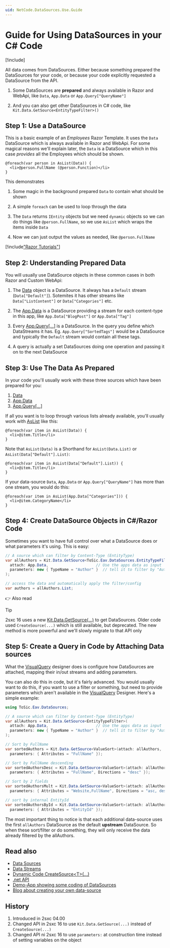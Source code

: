 ```yaml
---
uid: NetCode.DataSources.Use.Guide
---
```


# Guide for Using DataSources in your C# Code

[!include[](~/pages/basics/stack/_shared-float-summary.md)]
<style>.context-box-summary .datasource, .context-box-summary .process-razor-app, .context-box-summary .process-web-api-app { visibility: visible; } </style>

All data comes from DataSources.
Either because something prepared the DataSources for your code,
or because your code explicitly requested a DataSource from the API.

1. Some DataSources are **prepared** and always available in Razor and WebApi, like `Data`, `App.Data` or `App.Query["QueryName"]`

1. And you can also get other DataSources in C# code, like `Kit.Data.GetSource<EntityTypeFilter>()`

## Step 1: Use a DataSource

This is a basic example of an _Employees_ Razor Template.
It uses the `Data` DataSource which is always available in Razor and WebApi.
For some magical reasons we'll explain later, the `Data` is a DataSource which in this case _provides_ all the Employees which should be shown.

```razor
@foreach(var person in AsList(Data)) {
  <li>@person.FullName (@person.Function)</li>
}
```

This demonstrates

1. Some magic in the background prepared `Data` to contain what should be shown

1. A simple `foreach` can be used to loop through the data

1. The `Data` returns `IEntity` objects but we need `dynamic` objects so we can do things like `@person.FullName`, so we use `AsList` which wraps the items inside `Data`

1. Now we can just output the values as needed, like `@person.FullName`


[!include["Razor Tutorials"](~/shared/tutorials/razor.md)]


## Step 2: Understanding Prepared Data

You will usually use DataSource objects in these common cases in both Razor and Custom WebApi:

1. The [Data](xref:NetCode.DynamicCode.Data) object is a DataSource. It always has a `Default` stream (`Data["Default"]`). Sotemites it has other streams like `Data["ListContent"]` or `Data["Categories"]` etc.

1. The [App.Data](xref:NetCode.DynamicCode.Objects.App.Data) is a DataSource providing a stream for each content-type in this app, like `App.Data["BlogPost"]` or `App.Data["Tag"]`

1. Every [App.Query[...]](xref:NetCode.DynamicCode.Objects.App.Query) is a DataSource. In the query you define which DataStreams it has. Eg. `App.Query["SortedTags"]` would be a DataSource and typically the `Default` stream would contain all these tags.

1. A query is actually a set DataSources doing one operation and passing it on to the next DataSource


## Step 3: Use The Data As Prepared

In your code you'll usually work with these three sources which have been prepared for you:

1. [Data](xref:NetCode.DynamicCode.Data)
1. [App.Data](xref:NetCode.DynamicCode.Objects.App.Data)
1. [App.Query[...]](xref:NetCode.DynamicCode.Objects.App.Query)

If all you want is to loop through various lists already available, you'll usually work with [AsList](xref:NetCode.DynamicCode.AsList) like this:

```razor
@foreach(var item in AsList(Data)) {
  <li>@item.Title</li>
}
```

Note that `AsList(Data)` is a Shorthand for `AsList(Data.List)` or `AsList(Data["Default"].List)`:

```razor
@foreach(var item in AsList(Data["Default"].List)) {
  <li>@item.Title</li>
}
```

If your data-source `Data`, `App.Data` or `App.Query["QueryName"]` has more than one stream, you would do this:

```razor
@foreach(var item in AsList(App.Data["Categories"])) {
  <li>@item.CategoryName</li>
}
```


## Step 4: Create DataSource Objects in C#/Razor Code

Sometimes you want to have full control over what a DataSource does or what parameters it's using. This is easy:

```cs
// A source which can filter by Content-Type (EntityType)
var allAuthors = Kit.Data.GetSource<ToSic.Eav.DataSources.EntityTypeFilter>(
  attach: App.Data,                     // Use the apps data as input
  parameters: new { TypeName = "Author" }  // tell it to filter by "Author"
);

// access the data and automatically apply the filter/config
var authors = allAuthors.List;
```

👉 Also read [](xref:NetCode.DataSources.Use.DataSourceParameters)

> [!TIP]
> 2sxc 16 uses a new [Kit.Data.GetSource(...)](xref:ToSic.Sxc.Services.IDataService) to get DataSources.
> Older code used `CreateSource(...)` which is still available, but deprecated.
> The new method is more powerful and we'll slowly migrate to that API only


## Step 5: Create a Query in Code by Attaching Data sources

What the [VisualQuery](xref:Basics.Query.VisualQuery.Index) designer does is configure how DataSources are attached, mapping their in/out streams and adding parameters.

You can also do this in code, but it's fairly advanced.
You would usually want to do this, if you want to use a filter or something, but need to provide parameters which aren't available in the [VisualQuery](xref:Basics.Query.VisualQuery.Index) Designer.
Here's a simple example:

```cs
using ToSic.Eav.DataSources;

// A source which can filter by Content-Type (EntityType)
var allAuthors = Kit.Data.GetSource<EntityTypeFilter>(
  attach: App.Data,                     // Use the apps data as input
  parameters: new { TypeName = "Author" }  // tell it to filter by "Author"
);

// Sort by FullName
var sortedAuthors = Kit.Data.GetSource<ValueSort>(attach: allAuthors,
  parameters: { Attributes = "FullName" });

// Sort by FullName descending
var sortedAuthorsDesc = Kit.Data.GetSource<ValueSort>(attach: allAuthors,
  parameters: { Attributes = "FullName", Directions = "desc" });

// Sort by 2 fields
var sortedAuthorsMult = Kit.Data.GetSource<ValueSort>(attach: allAuthors,
  parameters: { Attributes = "Website,FullName", Directions = "asc, desc" });

// sort by internal EntityId
var sortedAuthorsById = Kit.Data.GetSource<ValueSort>(attach: allAuthors,
  parameters: { Attributes = "EntityId" });
```

The most important thing to notice is that each additional data-source uses the first `allAuthors` DataSource as the default **upstream** DataSource.
So when these sort/filter or do something, they will only receive the data already filtered by the allAuthors.


## Read also

* [Data Sources](xref:NetCode.DataSources.DataSource)
* [Data Streams](xref:ToSic.Eav.DataSource.IDataStream)
* [Dynamic Code CreateSource\<T\>(...)](xref:NetCode.DynamicCode.CreateSource)
* [.net API](xref:ToSic.Sxc.Code.IDynamicCode.CreateSource*)
* [Demo-App showing some coding of DataSources][app-ds-code]
* [Blog about creating your own data-source](xref:Blog.CustomDataSource)


## History

1. Introduced in 2sxc 04.00
1. Changed API in 2sxc 16 to use `Kit.Data.GetSource(...)` instead of `CreateSource(...)`
1. Changed API ni 2sxc 16 to use `parameters:` at construction time instead of setting variables on the object

[app-ds-code]: https://2sxc.org/en/apps/app/tutorial-use-a-custom-developed-datasource
